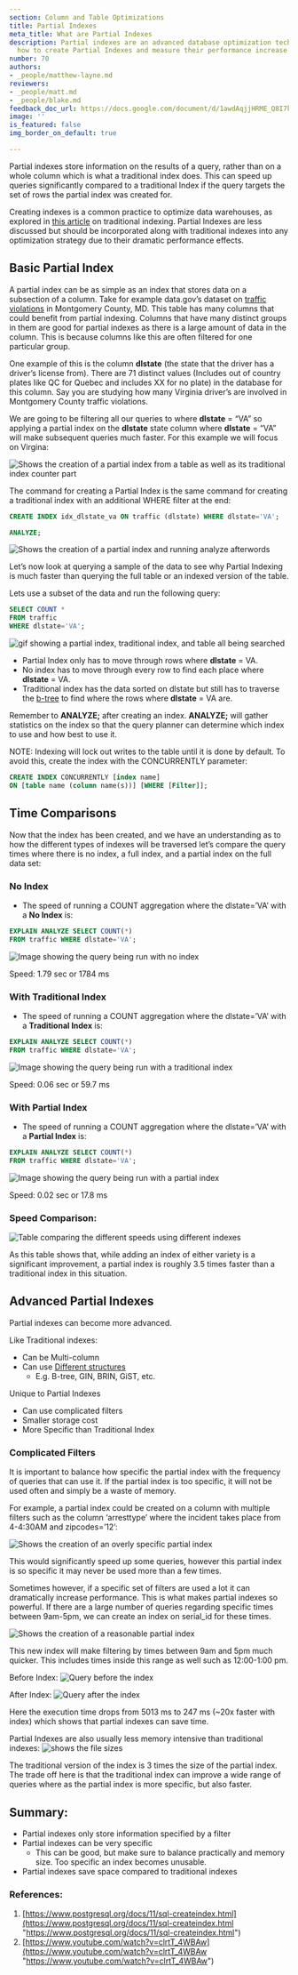 ```yaml
---
section: Column and Table Optimizations
title: Partial Indexes
meta_title: What are Partial Indexes
description: Partial indexes are an advanced database optimization technique. Learn
  how to create Partial Indexes and measure their performance increase on SQL queries.
number: 70
authors:
- _people/matthew-layne.md
reviewers:
- _people/matt.md
- _people/blake.md
feedback_doc_url: https://docs.google.com/document/d/1awdAqjjHRME_Q8I7kG4tjQ9snArvRLBFhbLWetXY4hU/edit
image: ''
is_featured: false
img_border_on_default: true

---
```

Partial indexes store information on the results of a query, rather than on a whole column which is what a traditional index does. This can speed up queries significantly compared to a traditional Index if the query targets the set of rows the partial index was created for.

Creating indexes is a common practice to optimize data warehouses, as explored in [this article](https://dataschool.com/learn/how-indexing-works) on traditional indexing. Partial Indexes are less discussed but should be incorporated along with traditional indexes into any optimization strategy due to their dramatic performance effects.

## Basic Partial Index

A partial index can be as simple as an index that stores data on a subsection of a column. Take for example data.gov’s dataset on [traffic violations](https://catalog.data.gov/dataset/traffic-violations-56dda) in Montgomery County, MD. This table has many columns that could benefit from partial indexing. Columns that have many distinct groups in them are good for partial indexes as there is a large amount of data in the column. This is because columns like this are often filtered for one particular group.

One example of this is the column **dlstate** (the state that the driver has a driver’s license from). There are 71 distinct values (Includes out of country plates like QC for Quebec and includes XX for no plate) in the database for this column. Say you are studying how many Virginia driver’s are involved in Montgomery County traffic violations.

We are going to be filtering all our queries to where **dlstate** = “VA” so applying a partial index on the **dlstate** state column where **dlstate** = “VA” will make subsequent queries much faster. For this example we will focus on Virgina:

![Shows the creation of a partial index from a table as well as its traditional index counter part](/assets/images/sql-optimization/partialIndexing/partialIndex_0.png)

The command for creating a Partial Index is the same command for creating a traditional index with an additional WHERE filter at the end:

```sql
CREATE INDEX idx_dlstate_va ON traffic (dlstate) WHERE dlstate='VA';

ANALYZE;
```
![Shows the creation of a partial index and running analyze afterwords](/assets/images/sql-optimization/partialIndexing/partialIndex_1.png)

Let’s now look at querying a sample of the data to see why Partial Indexing is much faster than querying the full table or an indexed version of the table.

Lets use a subset of the data and run the following query:

```sql
SELECT COUNT *
FROM traffic
WHERE dlstate='VA';
```
![gif showing a partial index, traditional index, and table all being searched](/assets/images/sql-optimization/partialIndexing/partialIndexGIF.gif)

* Partial Index only has to move through rows where **dlstate** = VA.
* No index has to move through every row to find each place where **dlstate** = VA.
* Traditional index has the data sorted on dlstate but still has to traverse the [b-tree](https://dataschool.com/learn/how-indexing-works) to find where the rows where **dlstate** = VA are.

Remember to **ANALYZE;** after creating an index. **ANALYZE;** will gather statistics on the index so that the query planner can determine which index to use and how best to use it.

NOTE: Indexing will lock out writes to the table until it is done by default. To avoid this, create the index with the CONCURRENTLY parameter:

```sql
CREATE INDEX CONCURRENTLY [index name]
ON [table name (column name(s))] [WHERE [Filter]];
```

## Time Comparisons

Now that the index has been created, and we have an understanding as to how the different types of indexes will be traversed let’s compare the query times where there is no index, a full index, and a partial index on the full data set:

### No Index

* The speed of running a COUNT aggregation where the dlstate=’VA’ with a **No Index** is:

```sql
EXPLAIN ANALYZE SELECT COUNT(*)
FROM traffic WHERE dlstate='VA';
```
![Image showing the query being run with no index](/assets/images/sql-optimization/partialIndexing/partialIndex_2.png)

Speed: 1.79 sec or 1784 ms

### With Traditional Index

* The speed of running a COUNT aggregation where the dlstate=’VA’ with a **Traditional Index** is:

```sql
EXPLAIN ANALYZE SELECT COUNT(*)
FROM traffic WHERE dlstate='VA';
```
![Image showing the query being run with a traditional index](/assets/images/sql-optimization/partialIndexing/partialIndex_3.png)

Speed: 0.06 sec or 59.7 ms

### With Partial Index

* The speed of running a COUNT aggregation where the dlstate=’VA’ with a **Partial Index** is:

```sql
EXPLAIN ANALYZE SELECT COUNT(*)
FROM traffic WHERE dlstate='VA';
```
![Image showing the query being run with a partial index](/assets/images/sql-optimization/partialIndexing/partialIndex_4.png)

Speed: 0.02 sec or 17.8 ms

### Speed Comparison:

![Table comparing the different speeds using different indexes](/assets/images/sql-optimization/partialIndexing/partialIndex_5.png)

As this table shows that, while adding an index of either variety is a significant improvement, a partial index is roughly 3.5 times faster than a traditional index in this situation.

## Advanced Partial Indexes

Partial indexes can become more advanced.

Like Traditional indexes:
* Can be Multi-column
* Can use [Different structures](https://www.postgresql.org/docs/current/indexes-types.html)
  * E.g. B-tree, GIN, BRIN, GiST, etc.

Unique to Partial Indexes
* Can use complicated filters
* Smaller storage cost
* More Specific than Traditional Index

### Complicated Filters

It is important to balance how specific the partial index with the frequency of queries that can use it. If the partial index is too specific, it will not be used often and simply be a waste of memory.

For example, a partial index could be created on a column with multiple filters such as the column ‘arresttype’ where the incident takes place from 4-4:30AM and zipcodes=’12’:

![Shows the creation of an overly specific partial index](/assets/images/sql-optimization/partialIndexing/partialIndex_6.png)

This would significantly speed up some queries, however this partial index is so specific it may never be used more than a few times.

Sometimes however, if a specific set of filters are used a lot it can dramatically increase performance. This is what makes partial indexes so powerful. If there are a large number of queries regarding specific times between 9am-5pm, we can create an index on serial_id for these times.

![Shows the creation of a reasonable partial index](/assets/images/sql-optimization/partialIndexing/partialIndex_7.png)

This new index will make filtering by times between 9am and 5pm much quicker. This includes times inside this range as well such as 12:00-1:00 pm.

Before Index:
![Query before the index](/assets/images/sql-optimization/partialIndexing/partialIndex_8.png)

After Index:
![Query after the index](/assets/images/sql-optimization/partialIndexing/partialIndex_9.png)

Here the execution time drops from 5013 ms to 247 ms (\~20x faster with index) which shows that partial indexes can save time.

Partial Indexes are also usually less memory intensive than traditional indexes:
![shows the file sizes](/assets/images/sql-optimization/partialIndexing/partialIndex_10.png)

The traditional version of the index is 3 times the size of the partial index. The trade off here is that the traditional index can improve a wide range of queries where as the partial index is more specific, but also faster.

## Summary:

* Partial indexes only store information specified by a filter
* Partial indexes can be very specific
  * This can be good, but make sure to balance practically and memory size. Too specific an index becomes unusable.
* Partial indexes save space compared to traditional indexes

### References:

1. [https://www.postgresql.org/docs/11/sql-createindex.html](https://www.postgresql.org/docs/11/sql-createindex.html "https://www.postgresql.org/docs/11/sql-createindex.html")
2. [https://www.youtube.com/watch?v=clrtT_4WBAw](https://www.youtube.com/watch?v=clrtT_4WBAw "https://www.youtube.com/watch?v=clrtT_4WBAw")

